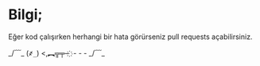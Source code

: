 # Bilgi;
Eğer kod çalışırken herhangi bir hata görürseniz pull requests açabilirsiniz.

_/﹋\_
(҂`_`)
<,︻╦╤─ ҉ - - - 
_/﹋\_
